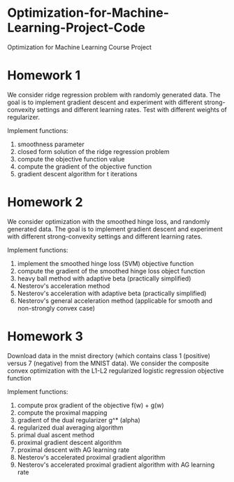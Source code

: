 # Optimization-for-Machine-Learning-Project-Code
Optimization for Machine Learning Course Project

# Homework 1
We consider ridge regression problem with randomly generated data. The goal is to implement gradient descent and experiment with different strong-convexity settings and different learning rates. Test with different weights of regularizer.

Implement functions: 
1) smoothness parameter
2) closed form solution of the ridge regression problem
3) compute the objective function value
4) compute the gradient of the objective function
5) gradient descent algorithm for t iterations

# Homework 2
We consider optimization with the smoothed hinge loss, and randomly generated data. The goal is to implement gradient descent and experiment with different strong-convexity settings and different learning rates.

Implement functions:
1) implement the smoothed hinge loss (SVM) objective function
2) compute the gradient of the smoothed hinge loss object function
3) heavy ball method with adaptive beta (practically simplified)
4) Nesterov's acceleration method
5) Nesterov's acceleration with adaptive beta (practically simplified)
6) Nesterov's general acceleration method (applicable for smooth and non-strongly convex case)

# Homework 3
Download data in the mnist directory (which contains class 1 (positive) versus 7 (negative) from the MNIST data).
We consider the composite convex optimization with the L1-L2 regularized logistic regression objective function

Implement functions:
1) compute prox gradient of the objective f(w) + g(w)
2) compute the proximal mapping
3) gradient of the dual regularizer g^* (alpha)
4) regularized dual averaging algorithm
5) primal dual ascent method
6) proximal gradient descent algorithm
7) proximal descent with AG learning rate
8) Nesterov's accelerated proximal gradient algorithm
9) Nesterov's accelerated proximal gradient algorithm with AG learning rate









